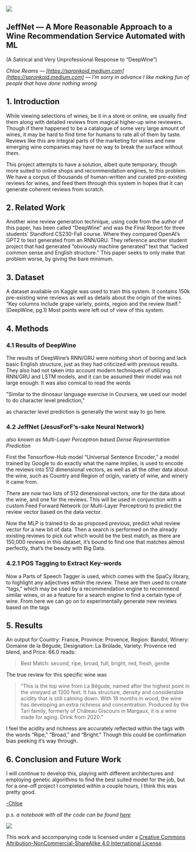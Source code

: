 
![](https://cdn-images-1.medium.com/max/3600/1*-ItX6TCOg1ii4mJWN1ZJMQ.jpeg)

## JeffNet — A More Reasonable Approach to a Wine Recommendation Service Automated with ML

(A Satirical and Very Unprofessional Response to “DeepWine”)

*Chloe Reams — [https://spronkoid.medium.com](https://spronkoid.medium.com) — I’m sorry in advance I like making fun of people that have done nothing wrong*

## 1. Introduction

While viewing selections of wines, be it in a store or online, we usually find them along with detailed reviews from magical higher-up wine reviewers. Though if there happened to be a catalogue of some very large amount of wines, it may be hard to find time for humans to rate all of them by taste. Reviews like this are integral parts of the marketing for wines and new emerging wine companies may have no way to break the surface without them.

This project attempts to have a solution, albeit quite temporary, though more suited to online shops and recommendation engines, to this problem. We have a corpus of thousands of human-written and curated pre-existing reviews for wines, and feed them through this system in hopes that it can generate coherent reviews from scratch.

## 2. Related Work

Another wine review generation technique, using code from the author of this paper, has been called “DeepWine” and was the Final Report for three students’ Standford CS230-Fall course. Where they compared OpenAI’s GPT2 to text generated from an RNN/GRU. They reference another student project that had generated “obviously machine generated” text that “lacked common sense and English structure.” This paper seeks to only make that problem worse, by giving the bare minimum.

## 3. Dataset

A dataset available on Kaggle was used to train this system. It contains 150k pre-existing wine reviews as well as details about the origin of the wines. “Key columns include grape variety, points, region and the review itself.” (DeepWine, pg.1) Most points were left out of view of this system.

## 4. Methods

### 4.1 Results of DeepWine

The results of DeepWine’s RNN/GRU were nothing short of boring and lack basic English structure, just as they had criticized with previous results. They also had not taken into account modern techniques of utilizing RNN/GRU and LSTM models, and it can be assumed their model was not large enough. It was also comical to read the words

"Similar to the dinosaur language exercise in Coursera, we used our model to do character level prediction,"

as character level prediction is generally the worst way to go here.

### 4.2 JeffNet (JesusForF’s-sake Neural Network)

*also known as Multi-Layer Perceptron based Dense Representation Prediction*

First the Tensorflow-Hub model “Universal Sentence Encoder,” a model trained by Google to do exactly what the name implies, is used to encode the reviews into 512 dimensional vectors, as well as all the other data about the wine, such as Country and Region of origin, variety of wine, and winery it came from.

There are now two lists of 512 dimensional vectors, one for the data about the wine, and one for the reviews. This will be used in conjunction with a custom Feed Forward Network (or Multi-Layer Perceptron) to predict the review vector based on the data vector.

Now the MLP is trained to do as proposed previous, predict what review vector for a new bit of data. Then a search is performed on the already existing reviews to pick out which would be the best match, as there are 150,000 reviews in this dataset, it’s bound to find one that matches almost perfectly, that’s the beauty with Big Data.

### 4.2.1 POS Tagging to Extract Key-words

Now a Parts of Speech Tagger is used, which comes with the SpaCy library, to highlight any adjectives within the review. These are then used to create “tags,” which may be used by a recommendation engine to recommend similar wines, or as a feature for a search engine to find a certain type of wine. From here we can go on to experimentally generate new reviews based on the tags

## 5. Results

An output for Country: France, Province: Provence, Region: Bandol, Winery: Domaine de la Bégude, Designation: La Brûlade, Variety: Provence red blend, and Price: 66.0 reads:
>  Best Match: second, ripe, broad, full, bright, red, fresh, gentle

The true review for this specific wine was
>  “This is the top wine from La Bégude, named after the highest point in the vineyard at 1200 feet. It has structure, density and considerable acidity that is still calming down. With 18 months in wood, the wine has developing an extra richness and concentration. Produced by the Tari family, formerly of Château Giscours in Margaux, it is a wine made for aging. Drink from 2020.”

I feel the acidity and richness are accurately reflected within the tags with the words “Ripe,” “Broad,” and “Bright.” Though this could be confirmation bias peeking it’s way through.

## 6. Conclusion and Future Work

I will continue to develop this, playing with different architectures and employing genetic algorithms to find the best suited model for the job, but for a one-off project I completed within a couple hours, I think this was pretty good.

[-Chloe](https://github.com/spronkoid)

*p.s. a notebook with all the code can be found [here](https://colab.research.google.com/drive/1sPxlJc4OFnlQvip7rw6baf-pmHF1T_6V?usp=sharing)*

![](https://cdn-images-1.medium.com/max/2000/0*sBrnF-N2P0gWak2n.png)

This work and accompanying code is licensed under a [Creative Commons Attribution-NonCommercial-ShareAlike 4.0 International License](http://creativecommons.org/licenses/by-nc-sa/4.0/).

